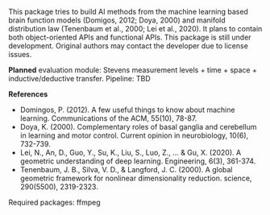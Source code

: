 This package tries to build AI methods from the machine learning based brain function models (Domigos, 2012; Doya, 2000) and manifold distribution law (Tenenbaum et al., 2000; Lei et al., 2020). It plans to contain both object-oriented APIs and functional APIs. This package is still under development. Original authors may contact the developer due to license issues.

<b>Planned</b>
evaluation module: Stevens measurement levels + time + space + inductive/deductive transfer.
Pipeline: TBD

<b>References</b>
- Domingos, P. (2012). A few useful things to know about machine learning. Communications of the ACM, 55(10), 78-87.
- Doya, K. (2000). Complementary roles of basal ganglia and cerebellum in learning and motor control. Current opinion in neurobiology, 10(6), 732-739.
- Lei, N., An, D., Guo, Y., Su, K., Liu, S., Luo, Z., ... & Gu, X. (2020). A geometric understanding of deep learning. Engineering, 6(3), 361-374.
- Tenenbaum, J. B., Silva, V. D., & Langford, J. C. (2000). A global geometric framework for nonlinear dimensionality reduction. science, 290(5500), 2319-2323.

Required packages:
ffmpeg